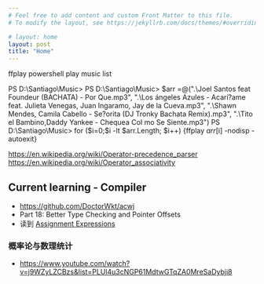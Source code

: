 ```yaml
---
# Feel free to add content and custom Front Matter to this file.
# To modify the layout, see https://jekyllrb.com/docs/themes/#overriding-theme-defaults

# layout: home
layout: post
title: "Home"
---
```


ffplay powershell play music list

PS D:\Santiago\Music>
PS D:\Santiago\Music> $arr =@(".\Joel Santos feat Foundeur (BACHATA) - Por Que.mp3", ".\Los ángeles Azules - Acarí?ame feat. Julieta Venegas, Juan Ingaramo, Jay de la Cueva.mp3", ".\Shawn Mendes, Camila Cabello - Se?orita (DJ Tronky Bachata Remix).mp3", ".\Tito el Bambino,Daddy Yankee - Chequea CoI mo Se Siente.mp3")
PS D:\Santiago\Music> for ($i=0;$i -lt $arr.Length; $i++) {ffplay $arr[$i] -nodisp -autoexit}






https://en.wikipedia.org/wiki/Operator-precedence_parser
https://en.wikipedia.org/wiki/Operator_associativity


## Current learning - Compiler
* https://github.com/DoctorWkt/acwj
* Part 18: Better Type Checking and Pointer Offsets
* 读到  [Assignment Expressions](https://github.com/DoctorWkt/acwj/blob/master/18_Lvalues_Revisited/Readme.md#extending-our-notion-of-lvalues)

### 概率论与数理统计 

  * https://www.youtube.com/watch?v=j9WZyLZCBzs&list=PLUl4u3cNGP61MdtwGTqZA0MreSaDybji8
